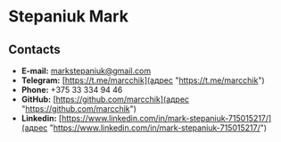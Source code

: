 # Stepaniuk Mark
## Contacts
- **E-mail:** markstepaniuk@gmail.com
- **Telegram:** [https://t.me/marcchik](адрес "https://t.me/marcchik")
- **Phone:** +375 33 334 94 46
- **GitHub:** [https://github.com/marcchik](адрес "https://github.com/marcchik")
- **Linkedin:** [https://www.linkedin.com/in/mark-stepaniuk-715015217/](адрес "https://www.linkedin.com/in/mark-stepaniuk-715015217/")
